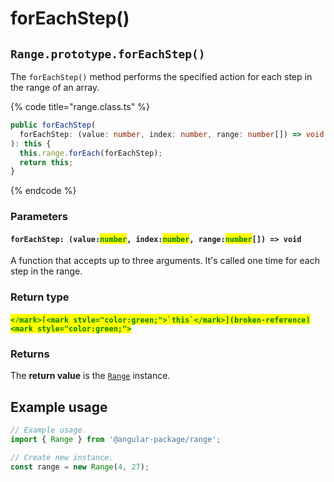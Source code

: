 # forEachStep()

## `Range.prototype.forEachStep()`

The `forEachStep()` method performs the specified action for each step in the range of an array.

{% code title="range.class.ts" %}
```typescript
public forEachStep(
  forEachStep: (value: number, index: number, range: number[]) => void
): this {
  this.range.forEach(forEachStep);
  return this;
}
```
{% endcode %}

### Parameters

#### `forEachStep: (value:`<mark style="color:green;">`number`</mark>`, index:`<mark style="color:green;">`number`</mark>`, range:`<mark style="color:green;">`number`</mark>`[]) => void`&#x20;

A function that accepts up to three arguments. It's called one time for each step in the range.

### Return type

#### <mark style="color:green;">``</mark>[<mark style="color:green;">`this`</mark>](broken-reference)<mark style="color:green;">``</mark>

### Returns

The **return value** is the [`Range`](broken-reference) instance.

## Example usage

```typescript
// Example usage.
import { Range } from '@angular-package/range';

// Create new instance.
const range = new Range(4, 27);


```
